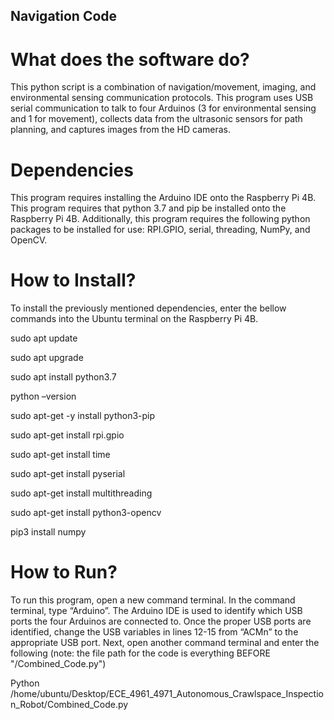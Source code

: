 ## Navigation Code

# What does the software do? 

This python script is a combination of navigation/movement, imaging, and environmental sensing communication protocols. This program uses USB serial communication to talk to four Arduinos (3 for environmental sensing and 1 for movement), collects data from the ultrasonic sensors for path planning, and captures images from the HD cameras.  

# Dependencies 

This program requires installing the Arduino IDE onto the Raspberry Pi 4B. This program requires that python 3.7 and pip be installed onto the Raspberry Pi 4B. Additionally, this program requires the following python packages to be installed for use: RPI.GPIO, serial, threading, NumPy, and OpenCV.  

# How to Install? 

To install the previously mentioned dependencies, enter the bellow commands into the Ubuntu terminal on the Raspberry Pi 4B.  

sudo apt update 

sudo apt upgrade 

sudo apt install python3.7 

python –version 

sudo apt-get -y install python3-pip 

sudo apt-get install rpi.gpio 

sudo apt-get install time 

sudo apt-get install pyserial 

sudo apt-get install multithreading 

sudo apt-get install python3-opencv 

pip3 install numpy 

# How to Run? 

To run this program, open a new command terminal. In the command terminal, type “Arduino”. The Arduino IDE is used to identify which USB ports the four Arduinos are connected to. Once the proper USB ports are identified, change the USB variables in lines 12-15 from “ACMn” to the appropriate USB port. Next, open another command terminal and enter the following (note: the file path for the code is everything BEFORE "/Combined_Code.py") 

Python /home/ubuntu/Desktop/ECE_4961_4971_Autonomous_Crawlspace_Inspection_Robot/Combined_Code.py 

